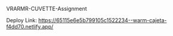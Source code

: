 VRARMR-CUVETTE-Assignment

Deploy Link: https://65115e6e5b799105c1522234--warm-cajeta-f4dd70.netlify.app/
